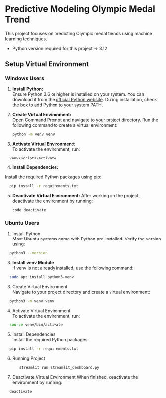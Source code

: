 # Predictive Modeling Olympic Medal Trend

This project focuses on predicting Olympic medal trends using machine learning techniques.
* Python version required for this project -> 3.12
## **Setup Virtual Environment**

### **Windows Users**
1. **Install Python:**  
   Ensure Python 3.6 or higher is installed on your system. You can download it from the [official Python website](https://www.python.org/downloads/). During installation, check the box to add Python to your system PATH.

2. **Create Virtual Environment:**  
   Open Command Prompt and navigate to your project directory. Run the following command to create a virtual environment:
   ```bash
   python -m venv venv
   ```
3. **Activate Virtual Environmen:t**  
  To activate the environment, run:
```bash
  venv\Scripts\activate
```
4. **Install Dependencies:**  
   
Install the required Python packages using pip:
  ```bash
    pip install -r requirements.txt
  ```
5. **Deactivate Virtual Environment:**
   After working on the project, deactivate the environment by running:
   ```bash
   code deactivate
   ```

### **Ubuntu Users**  

1. Install Python  
Most Ubuntu systems come with Python pre-installed. Verify the version using:
```bash
  python3 --version
```
3. **Install venv Module**  
  If venv is not already installed, use the following command:
```bash
  sudo apt install python3-venv
```
3. Create Virtual Environment  
  Navigate to your project directory and create a virtual environment:
```bash
  python3 -m venv venv
```
4. Activate Virtual Environment  
To activate the environment, run:
```bash
  source venv/bin/activate
```
5. Install Dependencies  
Install the required Python packages:
```bash
  pip install -r requirements.txt
```
6. Running Project
   ```bash
      streamlit run streamlit_deshboard.py
   ```
8. Deactivate Virtual Environment
When finished, deactivate the environment by running:
```bash
  deactivate
```

